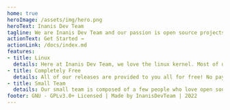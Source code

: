 ```yaml
---
home: true
heroImage: /assets/img/hero.png
heroText: Inanis Dev Team
tagline: We are Inanis Dev Team and our passion is open source projects
actionText: Get Started →
actionLink: /docs/index.md
features:
- title: Linux
  details: Here at Inanis Dev Team, we love the linux kernel. Most of our projects are actually centered around it!
- title: Completely Free
  details: All of our releases are provided to you all for free! No payment is needed to use our projects.
- title: Small Team
  details: Our small team is composed of a few people who love open source and love to build software.
footer: GNU - GPLv3.0+ Licensed | Made by InanisDevTeam | 2022
---
```


